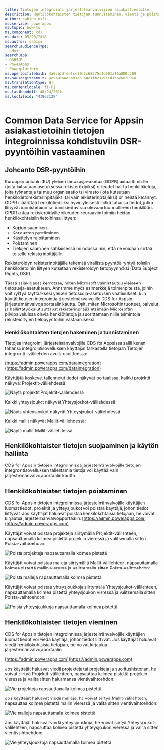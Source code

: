 ```yaml
---
title: Tietojen integrointi järjestelmänvalvojien asiakastiedoille
description: Henkilökohtaisten tietojen tunnistaminen, vienti ja poistaminen tietojen integroinnissa CDS for Apps -järjestelmänvalvojille
author: sabinn-msft
ms.service: powerapps
ms.topic: how-to
ms.component: cds
ms.date: 05/20/2018
ms.author: sabinn
search.audienceType:
- admin
search.app:
- D365CE
- PowerApps
- Powerplatform
ms.openlocfilehash: 4a0cb3dfedfcc79c2c68575c8c001af6a800c269
ms.sourcegitcommit: 429b83aaa5a91d5868e1fbc169bed1bac0c709ea
ms.translationtype: HT
ms.contentlocale: fi-FI
ms.lasthandoff: 08/24/2018
ms.locfileid: "42862129"
---
```

# <a name="responding-to-data-subject-rights-dsr-requests-for-data-integration-for-common-data-service-for-apps-customer-data"></a>Common Data Service for Appsin asiakastietoihin tietojen integroinnissa kohdistuviin DSR-pyyntöihin vastaaminen

## <a name="introduction-to-dsr-requests"></a>Johdanto DSR-pyyntöihin

Euroopan unionin (EU) yleinen tietosuoja-asetus (GDPR) antaa ihmisille (joita kutsutaan asetuksessa rekisteröidyiksi) oikeudet hallita henkilötietoja, joita työnantaja tai muu organisaatio tai virasto (jota kutsutaan henkilötietorekisterinpitäjäksi tai vain rekisterinpitäjäksi) on heistä kerännyt. GDPR määrittää henkilötiedoiksi hyvin yleisesti mitkä tahansa tiedot, jotka liittyvät tunnistettuun tai tunnistettavissa olevaan luonnolliseen henkilöön. GPDR antaa rekisteröidyille oikeuden seuraaviin toimiin heidän henkilökohtaisiin tietoihinsa liittyen:

- Kopion saaminen
- Korjausten pyytäminen
- Käsittelyn rajoittaminen
- Poistaminen
- Tietojen saaminen sähköisessä muodossa niin, että ne voidaan siirtää toiselle rekisterinpitäjälle

Rekisteröidyn rekisterinpitäjälle tekemää virallista pyyntöä ryhtyä toimiin henkilötietoihin liittyen kutsutaan rekisteröidyn tietopyynnöksi (Data Subject Rights, DSR).

Tässä asiakirjassa kerrotaan, miten Microsoft valmistautuu yleiseen tietosuoja-asetukseen. Annamme myös esimerkkejä toimenpiteistä, joihin voit ryhtyä täyttääksesi yleisen tietosuoja-asetuksen vaatimukset, kun käytät tietojen integrointia järjestelmänvalvojille CDS for Appsin järjestelmänvalvojaportaalin kautta. Opit, miten Microsoftin tuotteet, palvelut ja hallintatyökalut auttavat rekisterinpitäjiä etsimään Microsoftin pilvipalveluissa olevia henkilötietoja ja suorittamaan niille toimintoja rekisteröityjen tietopyyntöihin vastaamiseksi.

### <a name="searching-for-and-identifying-personal-data"></a>Henkilökohtaisten tietojen hakeminen ja tunnistaminen

Tietojen integrointi järjestelmänvalvojille CDS for Appsissa sallii kenen tahansa integrointisovelluksen käyttäjän tarkastella tietojaan Tietojen integrointi -välilehden avulla osoitteessa:

[https://admin.powerapps.com/dataintegration](https://admin.powerapps.com/dataintegration)

Käyttäjää koskevat tallennetut tiedot näkyvät portaalissa. Kaikki projektit näkyvät Projektit-välilehdessä:

![Näytä projektit Projektit-välilehdessä](./media/data-integration-gdpr-dsr/projects-tab.png)

Kaikki yhteysjoukot näkyvät Yhteysjoukot-välilehdessä:

![Näytä yhteysjoukot näkyvät Yhteysjoukot-välilehdessä](./media/data-integration-gdpr-dsr/connections-tab.png)

Kaikki mallit näkyvät Mallit-välilehdessä:

![Näytä mallit Mallit-välilehdessä](./media/data-integration-gdpr-dsr/templates-tab.png)

## <a name="securing-and-controlling-access-to-personal-information"></a>Henkilökohtaisten tietojen suojaaminen ja käytön hallinta

CDS for Appsin tietojen integroinnissa järjestelmänvalvojille tietojen integrointisovelluksen tallentamia tietoja voi käyttää vain järjestelmänvalvojaportaalin kautta.

## <a name="deleting-personal-data"></a>Henkilökohtaisten tietojen poistaminen

CDS for Appsin tietojen integroinnissa järjestelmänvalvojille käyttäjien luomat tiedot, projektit ja yhteysjoukot voi poistaa käyttäjä, johon tiedot liittyvät. Jos käyttäjät haluavat poistaa henkilökohtaisia tietojaan, he voivat kirjautua järjestelmänvalvojaportaalin: [https://admin.powerapps.com](https://admin.powerapps.com)

Käyttäjät voivat poistaa projekteja siirtymällä Projektit-välilehteen, napsauttamalla kolmea pistettä projektin vieressä ja valitsemalla sitten Poista-vaihtoehdon:

![Poista projekteja napsauttamalla kolmea pistettä](./media/data-integration-gdpr-dsr/projects-del.png)

Käyttäjät voivat poistaa malleja siirtymällä Mallit-välilehteen, napsauttamalla kolmea pistettä mallin vieressä ja valitsemalla sitten Poista-vaihtoehdon:

![Poista malleja napsauttamalla kolmea pistettä](./media/data-integration-gdpr-dsr/templates-del.png)

Käyttäjät voivat poistaa yhteysjoukkoja siirtymällä Yhteysjoukot-välilehteen, napsauttamalla kolmea pistettä yhteysjoukon vieressä ja valitsemalla sitten Poista-vaihtoehdon:

![Poista yhteysjoukkoja napsauttamalla kolmea pistettä](./media/data-integration-gdpr-dsr/connsets-del.png)

## <a name="exporting-personal-data"></a>Henkilökohtaisten tietojen vieminen

CDS for Appsin tietojen integroinnissa järjestelmänvalvojille käyttäjien luomat tiedot voi viedä käyttäjä, johon tiedot liittyvät. Jos käyttäjät haluavat viedä henkilökohtaisia tietojaan, he voivat kirjautua järjestelmänvalvojaportaalin:

[https://admin.powerapps.com](https://admin.powerapps.com)

Jos käyttäjät haluavat viedä projekteja tai projekteja ja suoritushistorian, he voivat siirtyä Projektit-välilehteen, napsauttaa kolmea pistettä projektin vieressä ja valita sitten haluamansa vientivaihtoehdon:

![Vie projekteja napsauttamalla kolmea pistettä](./media/data-integration-gdpr-dsr/projects-exp.png)

Jos käyttäjät haluavat viedä malleja, he voivat siirtyä Mallit-välilehteen, napsauttaa kolmea pistettä mallin vieressä ja valita sitten vientivaihtoehdon:

![Vie malleja napsauttamalla kolmea pistettä](./media/data-integration-gdpr-dsr/templates-exp.png)

Jos käyttäjät haluavat viedä yhteysjoukkoja, he voivat siirtyä Yhteysjoukot-välilehteen, napsauttaa kolmea pistettä yhteysjoukon vieressä ja valita sitten vientivaihtoehdon:

![Vie yhteysjoukkoja napsauttamalla kolmea pistettä](./media/data-integration-gdpr-dsr/connsets-exp.png)
